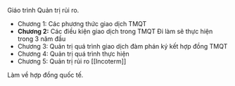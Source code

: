 Giáo trình Quản trị rủi ro.
- Chương 1: Các phương thức giao dịch TMQT
- **Chương 2:** Các điều kiện giao dịch trong TMQT
	Đi làm sẽ thực hiện trong 3 năm đầu
- Chương 3: Quản trị quá trình giao dịch đàm phán ký kết hợp đồng TMQT
- Chương 4: Quản trị quá trình thực hiện
- Chương 5: Quản trị rủi ro
[[Incoterm]] 

Làm về hợp đồng quốc tế.